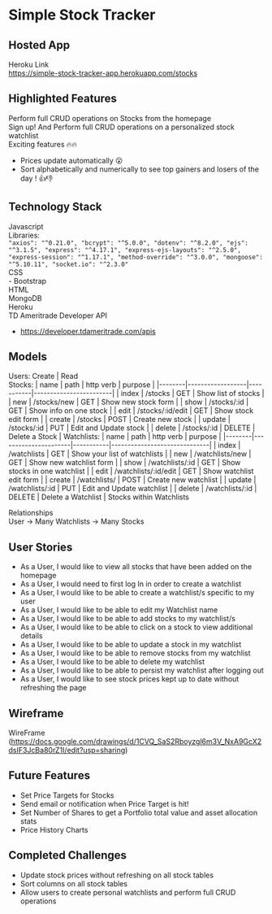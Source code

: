 # Simple Stock Tracker
## Hosted App
Heroku Link\
https://simple-stock-tracker-app.herokuapp.com/stocks
## Highlighted Features
Perform full CRUD operations on Stocks from the homepage\
Sign up! And Perform full CRUD operations on a personalized stock watchlist\
Exciting features :fire::fire: 
- Prices update automatically :open_mouth:
- Sort alphabetically and numerically to see top gainers and losers of the day ! :thumbsup::thumbsdown: 
## Technology Stack
Javascript \
    Libraries: \
    ```
    "axios": "^0.21.0",
    "bcrypt": "^5.0.0",
    "dotenv": "^8.2.0",
    "ejs": "^3.1.5",
    "express": "^4.17.1",
    "express-ejs-layouts": "^2.5.0",
    "express-session": "^1.17.1",
    "method-override": "^3.0.0",
    "mongoose": "^5.10.11",
    "socket.io": "^2.3.0"
    ``` \
CSS \
    - Bootstrap \
HTML \
MongoDB \
Heroku \
TD Ameritrade Developer API
- https://developer.tdameritrade.com/apis
## Models
Users: Create | Read \
Stocks:
| name   | path             | http verb | purpose                |
|--------|------------------|-----------|------------------------|
| index  | /stocks          | GET       | Show list of stocks    |
| new    | /stocks/new      | GET       | Show new stock form    |
| show   | /stocks/:id      | GET       | Show info on one stock |
| edit   | /stocks/:id/edit | GET       | Show stock edit form   |
| create | /stocks          | POST      | Create new stock       |
| update | /stocks/:id      | PUT       | Edit and Update stock  |
| delete | /stocks/:id      | DELETE    | Delete a Stock         |
Watchlists:
| name   | path                 | http verb | purpose                      |
|--------|----------------------|-----------|------------------------------|
| index  | /watchlists          | GET       | Show your list of watchlists |
| new    | /watchlists/new      | GET       | Show new watchlist form      |
| show   | /watchlists/:id      | GET       | Show stocks in one watchlist |
| edit   | /watchlists/:id/edit | GET       | Show watchlist edit form     |
| create | /watchlists/         | POST      | Create new watchlist         |
| update | /watchlists/:id      | PUT       | Edit and Update watchlist    |
| delete | /watchlists/:id      | DELETE    | Delete a Watchlist           |
Stocks within Watchlists

Relationships \
User -> Many Watchlists -> Many Stocks
## User Stories
- As a User, I would like to view all stocks that have been added on the homepage
- As a User, I would need to first log In in order to create a watchlist
- As a User, I would like to be able to create a watchlist/s specific to my user
- As a User, I would like to be able to edit my Watchlist name
- As a User, I would like to be able to add stocks to my watchlist/s
- As a User, I would like to be able to click on a stock to view additional details
- As a User, I would like to be able to update a stock in my watchlist
- As a User, I would like to be able to remove stocks from my watchlist
- As a User, I would like to be able to delete my watchlist
- As a User, I would like to be able to persist my watchlist after logging out
- As a User, I would like to see stock prices kept up to date without refreshing the page
## Wireframe
WireFrame
(https://docs.google.com/drawings/d/1CVQ_SaS2Rboyzgl6m3V_NxA9GcX2dsIF3JcBa80rZ1I/edit?usp=sharing)
## Future Features
- Set Price Targets for Stocks
- Send email or notification when Price Target is hit!
- Set Number of Shares to get a Portfolio total value and asset allocation stats
- Price History Charts
## Completed Challenges
- Update stock prices without refreshing on all stock tables
- Sort columns on all stock tables
- Allow users to create personal watchlists and perform full CRUD operations

